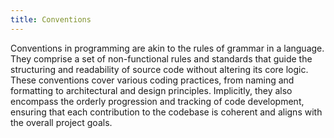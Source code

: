 ```yaml
---
title: Conventions
---
```

Conventions in programming are akin to the rules of grammar in a language. They comprise a set of non-functional rules and standards that guide the structuring and readability of source code without altering its core logic. These conventions cover various coding practices, from naming and formatting to architectural and design principles. Implicitly, they also encompass the orderly progression and tracking of code development, ensuring that each contribution to the codebase is coherent and aligns with the overall project goals.
